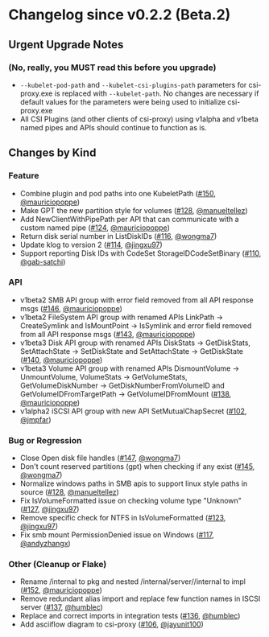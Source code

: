 # Changelog since v0.2.2 (Beta.2)

## Urgent Upgrade Notes

### (No, really, you MUST read this before you upgrade)

- `--kubelet-pod-path` and `--kubelet-csi-plugins-path` parameters for csi-proxy.exe is replaced with `--kubelet-path`. No changes are necessary if default values for the parameters were being used to initialize csi-proxy.exe
- All CSI Plugins (and other clients of csi-proxy) using v1alpha and v1beta named pipes and APIs should continue to function as is.

## Changes by Kind

### Feature

- Combine plugin and pod paths into one KubeletPath ([#150](https://github.com/kubernetes-csi/csi-proxy/pull/150), [@mauriciopoppe](https://github.com/mauriciopoppe))
- Make GPT the new partition style for volumes ([#128](https://github.com/kubernetes-csi/csi-proxy/pull/128), [@manueltellez](https://github.com/manueltellez))
- Add NewClientWithPipePath per API that can communicate with a custom named pipe ([#124](https://github.com/kubernetes-csi/csi-proxy/pull/124), [@mauriciopoppe](https://github.com/mauriciopoppe))
- Return disk serial number in ListDiskIDs ([#116](https://github.com/kubernetes-csi/csi-proxy/pull/116), [@wongma7](https://github.com/wongma7))
- Update klog to version 2 ([#114](https://github.com/kubernetes-csi/csi-proxy/pull/114), [@jingxu97](https://github.com/jingxu97))
- Support reporting Disk IDs with CodeSet StorageIDCodeSetBinary ([#110](https://github.com/kubernetes-csi/csi-proxy/pull/110), [@gab-satchi](https://github.com/gab-satchi))

### API
- v1beta2 SMB API group with error field removed from all API response msgs ([#146](https://github.com/kubernetes-csi/csi-proxy/pull/146), [@mauriciopoppe](https://github.com/mauriciopoppe))
- v1beta2 FileSystem API group with renamed APIs LinkPath -> CreateSymlink and IsMountPoint -> IsSymlink and error field removed from all API response msgs ([#143](https://github.com/kubernetes-csi/csi-proxy/pull/143), [@mauriciopoppe](https://github.com/mauriciopoppe))
- v1beta3 Disk API group with renamed APIs DiskStats -> GetDiskStats, SetAttachState -> SetDiskState and SetAttachState -> GetDiskState ([#140](https://github.com/kubernetes-csi/csi-proxy/pull/140), [@mauriciopoppe](https://github.com/mauriciopoppe))
- v1beta3 Volume API group with renamed APIs DismountVolume -> UnmountVolume, VolumeStats -> GetVolumeStats, GetVolumeDiskNumber -> GetDiskNumberFromVolumeID and GetVolumeIDFromTargetPath -> GetVolumeIDFromMount ([#138](https://github.com/kubernetes-csi/csi-proxy/pull/138), [@mauriciopoppe](https://github.com/mauriciopoppe))
- v1alpha2 iSCSI API group with new API SetMutualChapSecret ([#102](https://github.com/kubernetes-csi/csi-proxy/pull/102), [@jmpfar](https://github.com/jmpfar))

### Bug or Regression
- Close Open disk file handles ([#147](https://github.com/kubernetes-csi/csi-proxy/pull/147), [@wongma7](https://github.com/wongma7))
- Don't count reserved partitions (gpt) when checking if any exist ([#145](https://github.com/kubernetes-csi/csi-proxy/pull/145), [@wongma7](https://github.com/wongma7))
- Normalize windows paths in SMB apis to support linux style paths in source ([#128](https://github.com/kubernetes-csi/csi-proxy/pull/128), [@manueltellez](https://github.com/manueltellez))
- Fix IsVolumeFormatted issue on checking volume type "Unknown" ([#127](https://github.com/kubernetes-csi/csi-proxy/pull/127), [@jingxu97](https://github.com/jingxu97))
- Remove specific check for NTFS in IsVolumeFormatted ([#123](https://github.com/kubernetes-csi/csi-proxy/pull/123), [@jingxu97](https://github.com/jingxu97))
- Fix smb mount PermissionDenied issue on Windows ([#117](https://github.com/kubernetes-csi/csi-proxy/pull/117), [@andyzhangx](https://github.com/andyzhangx))

### Other (Cleanup or Flake)
- Rename /internal to pkg and nested /internal/server/<group>/internal to impl ([#152](https://github.com/kubernetes-csi/csi-proxy/pull/152), [@mauriciopoppe](https://github.com/mauriciopoppe))
- Remove redundant alias import and replace few function names in ISCSI server ([#137](https://github.com/kubernetes-csi/csi-proxy/pull/137), [@humblec](https://github.com/humblec))
- Replace and correct imports in integration tests ([#136](https://github.com/kubernetes-csi/csi-proxy/pull/136), [@humblec](https://github.com/humblec))
- Add asciiflow diagram to csi-proxy ([#106](https://github.com/kubernetes-csi/csi-proxy/pull/106), [@jayunit100](https://github.com/jayunit100))
